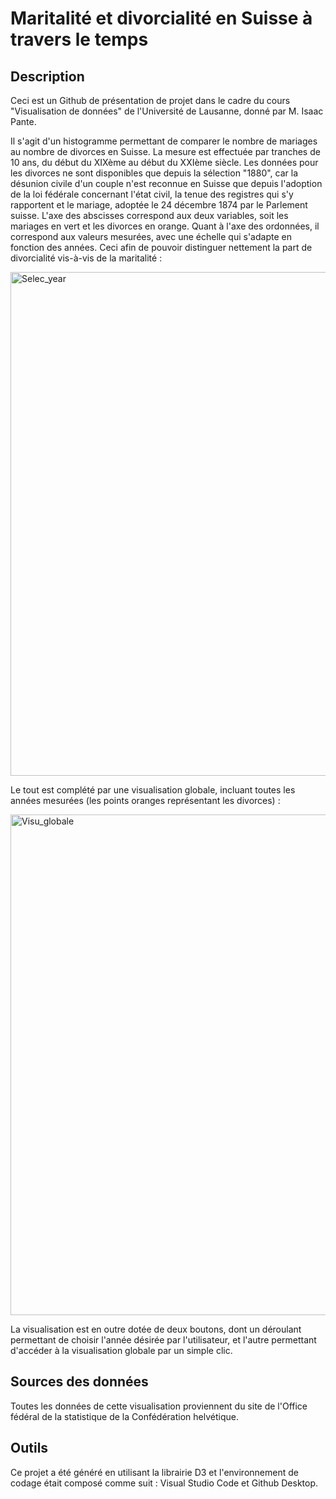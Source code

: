 # Maritalité et divorcialité en Suisse à travers le temps

## Description

Ceci est un Github de présentation de projet dans le cadre du cours "Visualisation de données" de l'Université de Lausanne, donné par M. Isaac Pante.

Il s'agit d'un histogramme permettant de comparer le nombre de mariages au nombre de divorces en Suisse. La mesure est effectuée par tranches de 10 ans, du début du XIXème au début du XXIème siècle. Les données pour les divorces ne sont disponibles que depuis la sélection "1880", car la désunion civile d'un couple n'est reconnue en Suisse que depuis l'adoption de la loi fédérale concernant l'état civil, la tenue des registres qui s'y rapportent et le mariage, adoptée le 24 décembre 1874 par le Parlement suisse. L'axe des abscisses correspond aux deux variables, soit les mariages en vert et les divorces en orange. Quant à l'axe des ordonnées, il correspond aux valeurs mesurées, avec une échelle qui s'adapte en fonction des années. Ceci afin de pouvoir distinguer nettement la part de divorcialité vis-à-vis de la maritalité : 

<img width="806" alt="Selec_year" src="https://user-images.githubusercontent.com/81432942/124094111-c14da300-da58-11eb-83c1-d43cd0e353ae.png">

Le tout est complété par une visualisation globale, incluant toutes les années mesurées (les points oranges représentant les divorces) :

<img width="801" alt="Visu_globale" src="https://user-images.githubusercontent.com/81432942/124094172-d0345580-da58-11eb-9759-4ac82ccb9262.png">

La visualisation est en outre dotée de deux boutons, dont un déroulant permettant de choisir l'année désirée par l'utilisateur, et l'autre permettant d'accéder à la visualisation globale par un simple clic.

## Sources des données

Toutes les données de cette visualisation proviennent du site de l'Office fédéral de la statistique de la Confédération helvétique.

## Outils

Ce projet a été généré en utilisant la librairie D3 et l'environnement de codage était composé comme suit : Visual Studio Code et Github Desktop.


